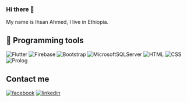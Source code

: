 ### Hi there 👋

My name is Ihsan Ahmed, I live in Ethiopia.

## 🔧 Programming tools

![Flutter](https://img.shields.io/badge/-Flutter-blue)
![Firebase](https://img.shields.io/badge/-Firebase-important)
![Bootstrap](https://img.shields.io/badge/-Bootstrap-critical)
![MicrosoftSQLServer](https://img.shields.io/badge/-Microsoft%20SQL%20Server-%23474e70)
![HTML](https://img.shields.io/badge/-Html-success)
![CSS](https://img.shields.io/badge/-CSS-%23687ff2)
![Prolog](https://img.shields.io/badge/-Prolog-%23db3d16)

## Contact me
[![facebook](https://cloud.githubusercontent.com/assets/17016297/18839836/0a06deb4-83d2-11e6-8078-1d0974af0f63.png)][1]
[![linkedin](https://cloud.githubusercontent.com/assets/17016297/18839848/0fc7e74e-83d2-11e6-8c6a-277fc9d6e067.png)][2]


[1]: https://www.facebook.com/profile.php?id=100006813316007
[2]: https://www.linkedin.com/in/ihsan-ahmed-52787575/


<!--
**ihsahm/ihsahm** is a ✨ _special_ ✨ repository because its `README.md` (this file) appears on your GitHub profile.

Here are some ideas to get you started:

- 🔭 I’m currently working on ...
- 🌱 I’m currently learning ...
- 👯 I’m looking to collaborate on ...
- 🤔 I’m looking for help with ...
- 💬 Ask me about ...
- 📫 How to reach me: ...
- 😄 Pronouns: ...
- ⚡ Fun fact: ...
-->
